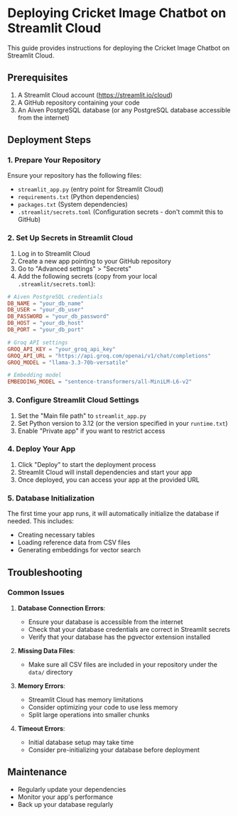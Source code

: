 # Deploying Cricket Image Chatbot on Streamlit Cloud

This guide provides instructions for deploying the Cricket Image Chatbot on Streamlit Cloud.

## Prerequisites

1. A Streamlit Cloud account (https://streamlit.io/cloud)
2. A GitHub repository containing your code
3. An Aiven PostgreSQL database (or any PostgreSQL database accessible from the internet)

## Deployment Steps

### 1. Prepare Your Repository

Ensure your repository has the following files:
- `streamlit_app.py` (entry point for Streamlit Cloud)
- `requirements.txt` (Python dependencies)
- `packages.txt` (System dependencies)
- `.streamlit/secrets.toml` (Configuration secrets - don't commit this to GitHub)

### 2. Set Up Secrets in Streamlit Cloud

1. Log in to Streamlit Cloud
2. Create a new app pointing to your GitHub repository
3. Go to "Advanced settings" > "Secrets"
4. Add the following secrets (copy from your local `.streamlit/secrets.toml`):

```toml
# Aiven PostgreSQL credentials
DB_NAME = "your_db_name"
DB_USER = "your_db_user"
DB_PASSWORD = "your_db_password"
DB_HOST = "your_db_host"
DB_PORT = "your_db_port"

# Groq API settings
GROQ_API_KEY = "your_groq_api_key"
GROQ_API_URL = "https://api.groq.com/openai/v1/chat/completions"
GROQ_MODEL = "llama-3.3-70b-versatile"

# Embedding model
EMBEDDING_MODEL = "sentence-transformers/all-MiniLM-L6-v2"
```

### 3. Configure Streamlit Cloud Settings

1. Set the "Main file path" to `streamlit_app.py`
2. Set Python version to 3.12 (or the version specified in your `runtime.txt`)
3. Enable "Private app" if you want to restrict access

### 4. Deploy Your App

1. Click "Deploy" to start the deployment process
2. Streamlit Cloud will install dependencies and start your app
3. Once deployed, you can access your app at the provided URL

### 5. Database Initialization

The first time your app runs, it will automatically initialize the database if needed. This includes:
- Creating necessary tables
- Loading reference data from CSV files
- Generating embeddings for vector search

## Troubleshooting

### Common Issues

1. **Database Connection Errors**:
   - Ensure your database is accessible from the internet
   - Check that your database credentials are correct in Streamlit secrets
   - Verify that your database has the pgvector extension installed

2. **Missing Data Files**:
   - Make sure all CSV files are included in your repository under the `data/` directory

3. **Memory Errors**:
   - Streamlit Cloud has memory limitations
   - Consider optimizing your code to use less memory
   - Split large operations into smaller chunks

4. **Timeout Errors**:
   - Initial database setup may take time
   - Consider pre-initializing your database before deployment

## Maintenance

- Regularly update your dependencies
- Monitor your app's performance
- Back up your database regularly